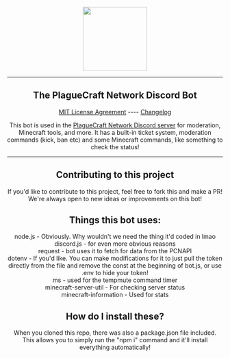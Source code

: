 <p align="center">
	<a href="https://plaguecraft.xyz">
	<img width="150" src="https://plaguecraft.xyz/assets/img/logo.png">
	</a>
</p>

<hr>

<h2 align="center">The PlagueCraft Network Discord Bot</h2>
	<p align="center"><a href="LICENSE">MIT License Agreement</a> ---- <a href="change.log">Changelog</a></p>

<p align="center">This bot is used in the <a href="https://plaguecraft.xyz/discord">PlagueCraft Network Discord server</a> for moderation, Minecraft tools, and more. It has a built-in ticket system, moderation commands (kick, ban etc) and some Minecraft commands, like something to check the status!</p>

<hr>

<h2 align="center">Contributing to this project</h2>
	<p align="center">If you'd like to contribute to this project, feel free to fork this and make a PR! We're always open to new ideas or improvements on this bot!</p>

<h2 align="center">Things this bot uses:</h2>

<p align="center">node.js - Obviously. Why wouldn't we need the thing it'd coded in lmao<br />
discord.js - for even more obvious reasons<br />
request - bot uses it to fetch for data from the PCNAPI<br />
dotenv - If you'd like. You can make modifications for it to just pull the token directly from the file and remove the const at the beginning of bot.js, or use .env to hide your token!<br />
ms - used for the tempmute command timer<br />
minecraft-server-util - For checking server status<br />
minecraft-information - Used for stats</p>

<h2 align="center">How do I install these?</h2>
	<p align="center">When you cloned this repo, there was also a package.json file included. This allows you to simply run the "npm i" command and it'll install everything automatically!</p>
